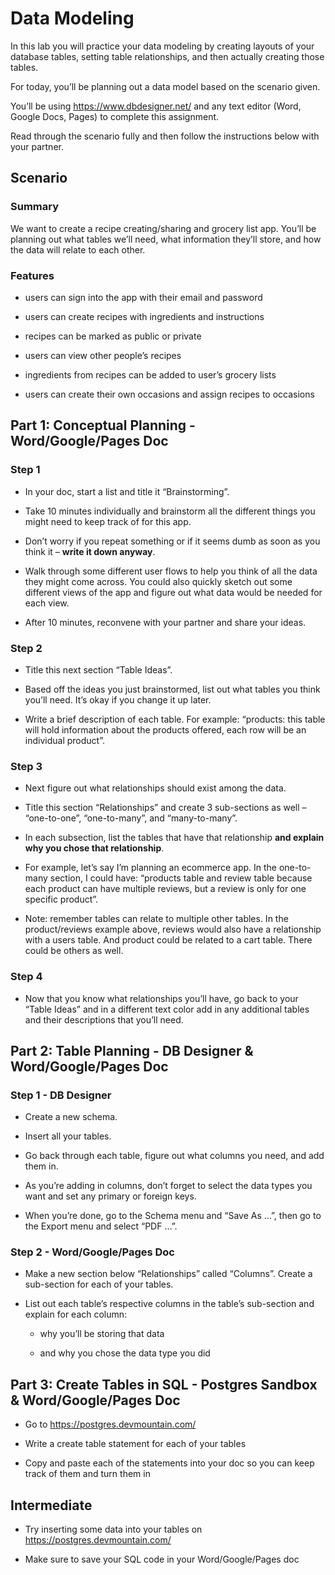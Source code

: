 # Data Modeling
In this lab you will practice your data modeling by creating layouts of your database tables, setting table relationships, and then actually creating those tables.

For today, you’ll be planning out a data model based on the scenario given.

You’ll be using https://www.dbdesigner.net/ and any text editor (Word, Google Docs, Pages) to complete this assignment.

Read through the scenario fully and then follow the instructions below with your partner.

## Scenario
### Summary
We want to create a recipe creating/sharing and grocery list app. You’ll be planning out what tables we’ll need, what information they’ll store, and how the data will relate to each other.

### Features
- users can sign into the app with their email and password

- users can create recipes with ingredients and instructions

- recipes can be marked as public or private

- users can view other people’s recipes

- ingredients from recipes can be added to user’s grocery lists

- users can create their own occasions and assign recipes to occasions

## Part 1: Conceptual Planning - Word/Google/Pages Doc
### Step 1
- In your doc, start a list and title it “Brainstorming”.

- Take 10 minutes individually and brainstorm all the different things you might need to keep track of for this app.

- Don’t worry if you repeat something or if it seems dumb as soon as you think it – **write it down anyway**.

- Walk through some different user flows to help you think of all the data they might come across. You could also quickly sketch out some different views of the app and figure out what data would be needed for each view.

- After 10 minutes, reconvene with your partner and share your ideas.

### Step 2
- Title this next section “Table Ideas”.

- Based off the ideas you just brainstormed, list out what tables you think you’ll need. It’s okay if you change it up later.

- Write a brief description of each table. For example: “products: this table will hold information about the products offered, each row will be an individual product”.

### Step 3
- Next figure out what relationships should exist among the data.

- Title this section “Relationships” and create 3 sub-sections as well – “one-to-one”, “one-to-many”, and “many-to-many”.

- In each subsection, list the tables that have that relationship **and explain why you chose that relationship**.

- For example, let’s say I’m planning an ecommerce app. In the one-to-many section, I could have: “products table and review table because each product can have multiple reviews, but a review is only for one specific product”.

- Note: remember tables can relate to multiple other tables. In the product/reviews example above, reviews would also have a relationship with a users table. And product could be related to a cart table. There could be others as well.

### Step 4
- Now that you know what relationships you’ll have, go back to your “Table Ideas” and in a different text color add in any additional tables and their descriptions that you’ll need.

## Part 2: Table Planning - DB Designer & Word/Google/Pages Doc
### Step 1 - DB Designer
- Create a new schema.

- Insert all your tables.

- Go back through each table, figure out what columns you need, and add them in.

- As you’re adding in columns, don’t forget to select the data types you want and set any primary or foreign keys.

- When you’re done, go to the Schema menu and “Save As …”, then go to the Export menu and select “PDF …”.

### Step 2 - Word/Google/Pages Doc
- Make a new section below “Relationships” called “Columns”. Create a sub-section for each of your tables.

- List out each table’s respective columns in the table’s sub-section and explain for each column:
  - why you’ll be storing that data

  - and why you chose the data type you did

## Part 3: Create Tables in SQL - Postgres Sandbox & Word/Google/Pages Doc
- Go to https://postgres.devmountain.com/

- Write a create table statement for each of your tables

- Copy and paste each of the statements into your doc so you can keep track of them and turn them in

## Intermediate
- Try inserting some data into your tables on https://postgres.devmountain.com/

- Make sure to save your SQL code in your Word/Google/Pages doc
